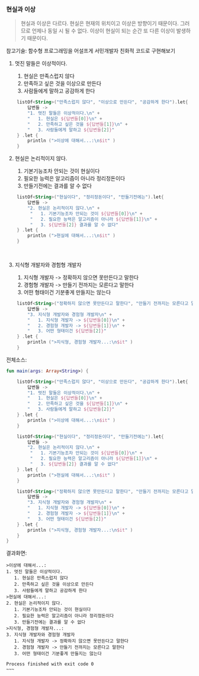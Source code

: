 ### 현실과 이상

> 현실과 이상은 다르다. 현실은 현재의 위치이고 이상은 방향이기 때문이다. 그러므로 언제나 동일 시 될 수 없다. 이상이 현실이 되는 순간 또 다른 이상이 발생하기 때문이다.

참고기술:
함수형 프로그래밍을 어설프게 서민개발자 친화적 코드로 구현해보기


1. 멋진 말들은 이상적이다.

   1. 현실은 만족스럽지 않다
   2. 만족하고 싶은 것을 이상으로 만든다
   3. 사람들에게 말하고 공감하게 한다


~~~kotlin
    listOf<String>("만족스럽지 않다", "이상으로 만든다", "공감하게 한다").let{
        답변들 ->
        "1. 멋진 말들은 이상적이다.\n" +
        "   1. 현실은 ${답변들[0]}\n" +
        "   2. 만족하고 싶은 것을 ${답변들[1]}\n" +
        "   3. 사람들에게 말하고 ${답변들[2]}"
    } .let {
        println (">이상에 대해서...:\n$it" )
    }
~~~


2. 현실은 논리적이지 않다.

   1. 기본기능조차 안되는 것이 현실이다
   2. 필요한 능력은 알고리즘이 아니라 정리정돈이다
   3. 만들기전에는 결과를 알 수 없다

~~~kotlin
    listOf<String>("현실이다", "정리정돈이다", "만들기전에는").let{
        답변들 ->
        "2. 현실은 논리적이지 않다.\n" +
         "   1. 기본기능조차 안되는 것이 ${답변들[0]}\n" +
         "   2. 필요한 능력은 알고리즘이 아니라 ${답변들[1]}\n" +
         "   3. ${답변들[2]} 결과를 알 수 없다"
    } .let {
        println (">현실에 대해서...:\n$it" )
    }
~~~
   ​

3. 지식형 개발자와 경험형 개발자

   1. 지식형 개발자 -> 정확하지 않으면 못만든다고 말한다
   2. 경험형 개발자 -> 만들기 전까지는 모른다고 말한다
   3. 어떤 형태이건 기분좋게 만들지는 않는다

~~~kotlin
    listOf<String>("정확하지 않으면 못만든다고 말한다", "만들기 전까지는 모른다고 말한다", "기분좋게 만들지는 않는다").let{
        답변들 ->
        "3. 지식형 개발자와 경험형 개발자\n" +
        "   1. 지식형 개발자 -> ${답변들[0]}\n" +
        "   2. 경험형 개발자 -> ${답변들[1]}\n" +
        "   3. 어떤 형태이건 ${답변들[2]}"
    } .let {
        println (">지식형, 경험형 개발자...:\n$it" )
    }
~~~

전체소스:

~~~kotlin
fun main(args: Array<String>) {

    listOf<String>("만족스럽지 않다", "이상으로 만든다", "공감하게 한다").let{
        답변들 ->
        "1. 멋진 말들은 이상적이다.\n" +
        "   1. 현실은 ${답변들[0]}\n" +
        "   2. 만족하고 싶은 것을 ${답변들[1]}\n" +
        "   3. 사람들에게 말하고 ${답변들[2]}"
    } .let {
        println (">이상에 대해서...:\n$it" )
    }

    listOf<String>("현실이다", "정리정돈이다", "만들기전에는").let{
        답변들 ->
        "2. 현실은 논리적이지 않다.\n" +
         "   1. 기본기능조차 안되는 것이 ${답변들[0]}\n" +
         "   2. 필요한 능력은 알고리즘이 아니라 ${답변들[1]}\n" +
         "   3. ${답변들[2]} 결과를 알 수 없다"
    } .let {
        println (">현실에 대해서...:\n$it" )
    }

    listOf<String>("정확하지 않으면 못만든다고 말한다", "만들기 전까지는 모른다고 말한다", "기분좋게 만들지는 않는다").let{
        답변들 ->
        "3. 지식형 개발자와 경험형 개발자\n" +
        "   1. 지식형 개발자 -> ${답변들[0]}\n" +
        "   2. 경험형 개발자 -> ${답변들[1]}\n" +
        "   3. 어떤 형태이건 ${답변들[2]}"
    } .let {
        println (">지식형, 경험형 개발자...:\n$it" )
    }
}
~~~


결과화면:

~~~
>이상에 대해서...:
1. 멋진 말들은 이상적이다.
   1. 현실은 만족스럽지 않다
   2. 만족하고 싶은 것을 이상으로 만든다
   3. 사람들에게 말하고 공감하게 한다
>현실에 대해서...:
2. 현실은 논리적이지 않다.
   1. 기본기능조차 안되는 것이 현실이다
   2. 필요한 능력은 알고리즘이 아니라 정리정돈이다
   3. 만들기전에는 결과를 알 수 없다
>지식형, 경험형 개발자...:
3. 지식형 개발자와 경험형 개발자
   1. 지식형 개발자 -> 정확하지 않으면 못만든다고 말한다
   2. 경험형 개발자 -> 만들기 전까지는 모른다고 말한다
   3. 어떤 형태이건 기분좋게 만들지는 않는다

Process finished with exit code 0
~~~   ​